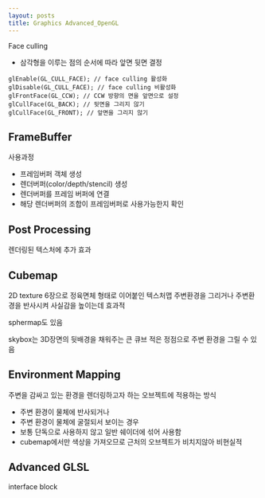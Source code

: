 ```yaml
---
layout: posts
title: Graphics Advanced_OpenGL
---
```

Face culling

- 삼각형을 이루는 점의 순서에 따라 앞면 뒷면 결정

```
glEnable(GL_CULL_FACE); // face culling 활성화 
glDisable(GL_CULL_FACE); // face culling 비활성화 
glFrontFace(GL_CCW); // CCW 방향의 면을 앞면으로 설정 
glCullFace(GL_BACK); // 뒷면을 그리지 않기 
glCullFace(GL_FRONT); // 앞면을 그리지 않기
```


## FrameBuffer

사용과정
- 프레임버퍼 객체 생성
- 렌더버퍼(color/depth/stencil) 생성
- 렌더버퍼를 프레임 버퍼에 연결
- 해당 렌더버퍼의 조합이 프레임버퍼로 사용가능한지 확인

## Post Processing

렌더링된 텍스처에 추가 효과

## Cubemap

2D texture 6장으로 정육면체 형태로 이어붙인 텍스처맵
주변환경을 그리거나 주변환경을 반사시켜 사실감을 높이는데 효과적

sphermap도 있음

skybox는 3D장면의 뒷배경을 채워주는 큰 큐브 적은 정점으로 주변 환경을 그릴 수 있음


## Environment Mapping

주변을 감싸고 있는 환경을 렌더링하고자 하는 오브젝트에 적용하는 방식
- 주변 환경이 물체에 반사되거나
- 주변 환경이 물체에 굴절되서 보이는 경우
- 보통 단독으로 사용하지 않고 일반 쉐이더에 섞어 사용함
- cubemap에서만 색상을 가져오므로 근처의 오브젝트가 비치지않아 비현실적

## Advanced GLSL

interface block
